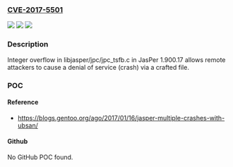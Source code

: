 ### [CVE-2017-5501](https://cve.mitre.org/cgi-bin/cvename.cgi?name=CVE-2017-5501)
![](https://img.shields.io/static/v1?label=Product&message=n%2Fa&color=blue)
![](https://img.shields.io/static/v1?label=Version&message=n%2Fa&color=blue)
![](https://img.shields.io/static/v1?label=Vulnerability&message=n%2Fa&color=brighgreen)

### Description

Integer overflow in libjasper/jpc/jpc_tsfb.c in JasPer 1.900.17 allows remote attackers to cause a denial of service (crash) via a crafted file.

### POC

#### Reference
- https://blogs.gentoo.org/ago/2017/01/16/jasper-multiple-crashes-with-ubsan/

#### Github
No GitHub POC found.

